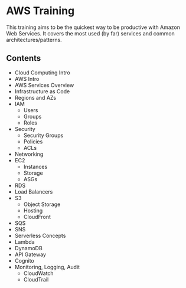 # AWS Training

This training aims to be the quickest way to be productive with Amazon Web Services. It covers the most used (by far) services and common architectures/patterns.

## Contents

- Cloud Computing Intro
- AWS Intro
- AWS Services Overview
- Infrastructure as Code
- Regions and AZs
- IAM
  - Users
  - Groups
  - Roles
- Security
  - Security Groups
  - Policies
  - ACLs
- Networking
- EC2
  - Instances
  - Storage
  - ASGs
- RDS
- Load Balancers
- S3
  - Object Storage
  - Hosting
  - CloudFront
- SQS
- SNS
- Serverless Concepts
- Lambda
- DynamoDB
- API Gateway
- Cognito
- Monitoring, Logging, Audit
  - CloudWatch
  - CloudTrail
